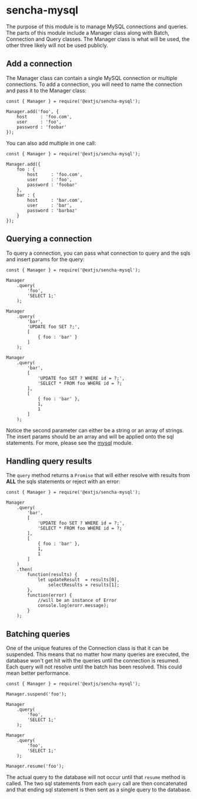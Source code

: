 sencha-mysql
===

The purpose of this module is to manage MySQL connections and queries. The parts of this module include a
Manager class along with Batch, Connection and Query classes. The Manager class is what will be used, the
other three likely will not be used publicly.

Add a connection
---

The Manager class can contain a single MySQL connection or multiple connections. To add a connection, you will
need to name the connection and pass it to the Manager class:

    const { Manager } = require('@extjs/sencha-mysql');

    Manager.add('foo', {
        host     : 'foo.com',
        user     : 'foo',
        password : 'foobar'
    });

You can also add multiple in one call:

    const { Manager } = require('@extjs/sencha-mysql');

    Manager.add({
        foo : {
            host     : 'foo.com',
            user     : 'foo',
            password : 'foobar'
        },
        bar : {
            host     : 'bar.com',
            user     : 'bar',
            password : 'barbaz'
        }
    });

Querying a connection
---

To query a connection, you can pass what connection to query and the sqls and insert params for the query:

    const { Manager } = require('@extjs/sencha-mysql');

    Manager
        .query(
            'foo',
            'SELECT 1;'
        );

    Manager
        .query(
            'bar',
            'UPDATE foo SET ?;',
            [
                { foo : 'bar' }
            ]
        );

    Manager
        .query(
            'bar',
            [
                'UPDATE foo SET ? WHERE id = ?;',
                'SELECT * FROM foo WHERE id = ?;
            ],
            [
                { foo : 'bar' },
                1,
                1
            ]
        );

Notice the second parameter can either be a string or an array of strings. The insert params should be an array
and will be applied onto the sql statements. For more, please see the [mysql](https://www.npmjs.com/package/mysql) module.

Handling query results
---

The `query` method returns a `Promise` that will either resolve with results from **ALL** the sqls statements or reject
with an error:

    const { Manager } = require('@extjs/sencha-mysql');

    Manager
        .query(
            'bar',
            [
                'UPDATE foo SET ? WHERE id = ?;',
                'SELECT * FROM foo WHERE id = ?;
            ],
            [
                { foo : 'bar' },
                1,
                1
            ]
        )
        .then(
            function(results) {
                let updateResult  = results[0],
                    selectResults = results[1];
            },
            function(error) {
                //will be an instance of Error
                console.log(erorr.message);
            }
        );

Batching queries
---

One of the unique features of the Connection class is that it can be suspended. This means that no matter
how many queries are executed, the database won't get hit with the queries until the connection is resumed.
Each query will not resolve until the batch has been resolved. This could mean better performance.

    const { Manager } = require('@extjs/sencha-mysql');

    Manager.suspend('foo');

    Manager
        .query(
            'foo',
            'SELECT 1;'
        );

    Manager
        .query(
            'foo',
            'SELECT 1;'
        );

    Manager.resume('foo');

The actual query to the database will not occur until that `resume` method is called. The two sql statements
from each `query` call are then concatenated and that ending sql statement is then sent as a single query to
the database.
